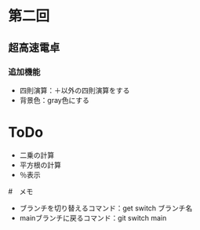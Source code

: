 # 第二回
## 超高速電卓
### 追加機能
- 四則演算：＋以外の四則演算をする
- 背景色：gray色にする

# ToDo
- 二乗の計算
- 平方根の計算
- ％表示

#　メモ
- ブランチを切り替えるコマンド：get switch ブランチ名
- mainブランチに戻るコマンド：git switch main

